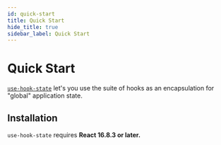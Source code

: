 ```yaml
---
id: quick-start
title: Quick Start
hide_title: true
sidebar_label: Quick Start
---
```


# Quick Start

[`use-hook-state`](https://github.com/blainekasten/use-hook-state) let's you use the suite of hooks as an encapsulation for "global" application state.

## Installation

`use-hook-state` requires **React 16.8.3 or later.**
